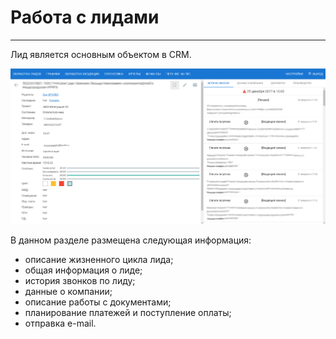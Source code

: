 # Работа с лидами
<hr>
Лид является основным объектом в CRM.

![lead](/assets/lead.png)

В данном разделе размещена следующая информация:
* описание жизненного цикла лида;
* общая информация о лиде;
* история звонков по лиду;
* данные о компании;
* описание работы с документами;
* планирование платежей и поступление оплаты;
* отправка e-mail.
